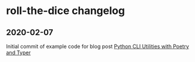 # roll-the-dice changelog

## 2020-02-07

Initial commit of example code for blog post [Python CLI Utilities with Poetry and Typer](https://pluralsight.com/tech-blog/python-cli-utilities-with-poetry-and-typer)
